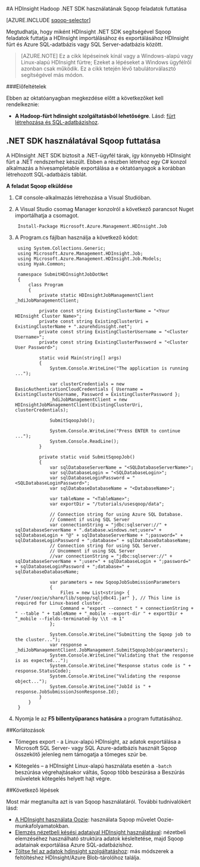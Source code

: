 <properties
    pageTitle="Hadoop Sqoop használata a HDInsight |} Microsoft Azure"
    description="Megtudhatja, hogy miként használhatja a HDInsight .NET SDK futtatása a Sqoop importálása és exportálása egy Hadoop fürthöz és Azure SQL-adatbázishoz között."
    editor="cgronlun"
    manager="jhubbard"
    services="hdinsight"
    documentationCenter=""
    tags="azure-portal"
    authors="mumian"/>

<tags
    ms.service="hdinsight"
    ms.workload="big-data"
    ms.tgt_pltfrm="na"
    ms.devlang="na"
    ms.topic="article"
   ms.date="09/14/2016"
    ms.author="jgao"/>

#<a name="run-sqoop-jobs-using-net-sdk-for-hadoop-in-hdinsight"></a>A HDInsight Hadoop .NET SDK használatának Sqoop feladatok futtatása

[AZURE.INCLUDE [sqoop-selector](../../includes/hdinsight-selector-use-sqoop.md)]

Megtudhatja, hogy miként HDInsight .NET SDK segítségével Sqoop feladatok futtatja a HDInsight importálásához és exportálásához HDInsight fürt és Azure SQL-adatbázis vagy SQL Server-adatbázis között.

> [AZURE.NOTE] Ez a cikk lépéseinek kínál vagy a Windows-alapú vagy Linux-alapú HDInsight fürtre; Ezeket a lépéseket a Windows ügyfélről azonban csak működik. Ez a cikk tetején lévő tabulátorválasztó segítségével más módon.

###<a name="prerequisites"></a>Előfeltételek

Ebben az oktatóanyagban megkezdése előtt a következőket kell rendelkeznie:

- **A Hadoop-fürt hdinsight szolgáltatásból lehetőségre**. Lásd: [fürt létrehozása és SQL-adatbázishoz](hdinsight-use-sqoop.md#create-cluster-and-sql-database).

## <a name="run-sqoop-using-net-sdk"></a>.NET SDK használatával Sqoop futtatása

A HDInsight .NET SDK biztosít a .NET-ügyfél tárak, így könnyebb HDInsight fürt a .NET rendszerhez készült. Ebben a részben létrehoz egy C# konzol alkalmazás a hivesampletable exportálása a e oktatóanyagok a korábban létrehozott SQL-adatbázis táblát.

**A feladat Sqoop elküldése**

1. C# console-alkalmazás létrehozása a Visual Studióban.
2. A Visual Studio csomag Manager konzolról a következő parancsot Nuget importálhatja a csomagot.

        Install-Package Microsoft.Azure.Management.HDInsight.Job
        
3. A Program.cs fájlban használja a következő kódot:

        using System.Collections.Generic;
        using Microsoft.Azure.Management.HDInsight.Job;
        using Microsoft.Azure.Management.HDInsight.Job.Models;
        using Hyak.Common;
        
        namespace SubmitHDInsightJobDotNet
        {
            class Program
            {
                private static HDInsightJobManagementClient _hdiJobManagementClient;
        
                private const string ExistingClusterName = "<Your HDInsight Cluster Name>";
                private const string ExistingClusterUri = ExistingClusterName + ".azurehdinsight.net";
                private const string ExistingClusterUsername = "<Cluster Username>";
                private const string ExistingClusterPassword = "<Cluster User Password>";
        
                static void Main(string[] args)
                {
                    System.Console.WriteLine("The application is running ...");
        
                    var clusterCredentials = new BasicAuthenticationCloudCredentials { Username = ExistingClusterUsername, Password = ExistingClusterPassword };
                    _hdiJobManagementClient = new HDInsightJobManagementClient(ExistingClusterUri, clusterCredentials);
        
                    SubmitSqoopJob();
        
                    System.Console.WriteLine("Press ENTER to continue ...");
                    System.Console.ReadLine();
                }
        
                private static void SubmitSqoopJob()
                {
                    var sqlDatabaseServerName = "<SQLDatabaseServerName>";
                    var sqlDatabaseLogin = "<SQLDatabaseLogin>";
                    var sqlDatabaseLoginPassword = "<SQLDatabaseLoginPassword>";
                    var sqlDatabaseDatabaseName = "<DatabaseName>";
        
                    var tableName = "<TableName>";
                    var exportDir = "/tutorials/usesqoop/data";
        
                    // Connection string for using Azure SQL Database.
                    // Comment if using SQL Server
                    var connectionString = "jdbc:sqlserver://" + sqlDatabaseServerName + ".database.windows.net;user=" + sqlDatabaseLogin + "@" + sqlDatabaseServerName + ";password=" + sqlDatabaseLoginPassword + ";database=" + sqlDatabaseDatabaseName;
                    // Connection string for using SQL Server.
                    // Uncomment if using SQL Server
                    //var connectionString = "jdbc:sqlserver://" + sqlDatabaseServerName + ";user=" + sqlDatabaseLogin + ";password=" + sqlDatabaseLoginPassword + ";database=" + sqlDatabaseDatabaseName;
        
                    var parameters = new SqoopJobSubmissionParameters
                    {
                        Files = new List<string> { "/user/oozie/share/lib/sqoop/sqljdbc41.jar" }, // This line is required for Linux-based cluster.
                        Command = "export --connect " + connectionString + " --table " + tableName + "_mobile --export-dir " + exportDir + "_mobile --fields-terminated-by \\t -m 1"
                    };
        
                    System.Console.WriteLine("Submitting the Sqoop job to the cluster...");
                    var response = _hdiJobManagementClient.JobManagement.SubmitSqoopJob(parameters);
                    System.Console.WriteLine("Validating that the response is as expected...");
                    System.Console.WriteLine("Response status code is " + response.StatusCode);
                    System.Console.WriteLine("Validating the response object...");
                    System.Console.WriteLine("JobId is " + response.JobSubmissionJsonResponse.Id);
                }
            }
        }
        
4. Nyomja le az **F5 billentyűparancs hatására** a program futtatásához. 

##<a name="limitations"></a>Korlátozások

* Tömeges export - a Linux-alapú HDInsight, az adatok exportálása a Microsoft SQL Server- vagy SQL Azure-adatbázis használt Sqoop összekötő jelenleg nem támogatja a tömeges szúr be.

* Kötegelés – a HDInsight Linux-alapú használata esetén a `-batch` beszúrása végrehajtásakor váltás, Sqoop több beszúrása a Beszúrás műveletek kötegelés helyett hajt végre.

##<a name="next-steps"></a>Következő lépések

Most már megtanulta azt is van Sqoop használatáról. További tudnivalókért lásd:

- [A HDInsight használata Oozie](hdinsight-use-oozie.md): használata Sqoop művelet Oozie-munkafolyamatokban.
- [Elemzés nézetbeli késési adataival HDInsight használatával](hdinsight-analyze-flight-delay-data.md): nézetbeli elemzéséhez használható struktúra adatok késleltetése, majd Sqoop adatainak exportálása Azure SQL-adatbázishoz.
- [Töltse fel az adatok hdinsight szolgáltatáshoz](hdinsight-upload-data.md): más módszerek a feltöltéshez HDInsight/Azure Blob-tárolóhoz találja.


